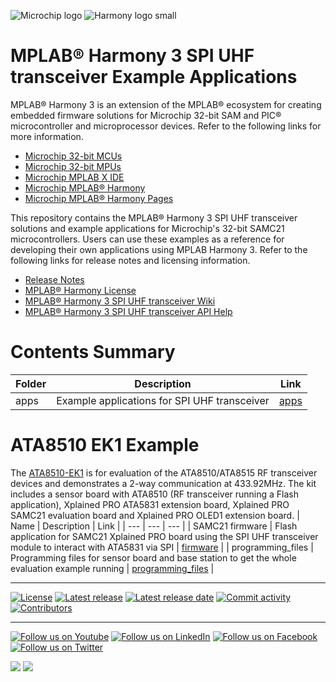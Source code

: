 ﻿![Microchip logo](https://raw.githubusercontent.com/wiki/Microchip-MPLAB-Harmony/Microchip-MPLAB-Harmony.github.io/images/microchip_logo.png)
![Harmony logo small](https://raw.githubusercontent.com/wiki/Microchip-MPLAB-Harmony/Microchip-MPLAB-Harmony.github.io/images/microchip_mplab_harmony_logo_small.png)

# MPLAB® Harmony 3 SPI UHF transceiver Example Applications

MPLAB® Harmony 3 is an extension of the MPLAB® ecosystem for creating embedded firmware solutions for Microchip 32-bit SAM and PIC® microcontroller and microprocessor devices.  Refer to the following links for more information.

- [Microchip 32-bit MCUs](https://www.microchip.com/design-centers/32-bit)
- [Microchip 32-bit MPUs](https://www.microchip.com/design-centers/32-bit-mpus)
- [Microchip MPLAB X IDE](https://www.microchip.com/mplab/mplab-x-ide)
- [Microchip MPLAB® Harmony](https://www.microchip.com/mplab/mplab-harmony)
- [Microchip MPLAB® Harmony Pages](https://microchip-mplab-harmony.github.io/)

This repository contains the MPLAB® Harmony 3 SPI UHF transceiver solutions and example applications for Microchip's 32-bit SAMC21 microcontrollers. Users can use these examples as a reference for developing their own applications using MPLAB Harmony 3. Refer to the following links for release notes and licensing information.

- [Release Notes](./release_notes.md)
- [MPLAB® Harmony License](Microchip_SLA001.md)
- [MPLAB® Harmony 3 SPI UHF transceiver Wiki](https://github.com/Microchip-MPLAB-Harmony/spi_uhf_transceiver_apps/wiki)
- [MPLAB® Harmony 3 SPI UHF transceiver API Help](https://microchip-mplab-harmony.github.io/spi_uhf_transceiver_apps)

# Contents Summary

| Folder    | Description                                   | Link              |
| ---       | ---                                           | ---               |
| apps      | Example applications for SPI UHF transceiver  | [apps](./apps)    |


# ATA8510 EK1 Example
The [ATA8510-EK1](https://www.microchip.com/en-us/development-tool/ATA8510-EK1) is for evaluation of the ATA8510/ATA8515 RF transceiver devices and demonstrates a 2-way communication at 433.92MHz. The kit includes a sensor board with ATA8510 (RF transceiver running a Flash application), Xplained PRO ATA5831 extension board, Xplained PRO SAMC21 evaluation board and Xplained PRO OLED1 extension board.
| Name              | Description                                                                                                           | Link                                                      |
| ---               | ---                                                                                                                   | ---                                                       |
| SAMC21 firmware   | Flash application for SAMC21 Xplained PRO board using the SPI UHF transceiver module to interact with ATA5831 via SPI | [firmware](./apps/ata8510_ek1/firmware)                   |
| programming_files | Programming files for sensor board and base station to get the whole evaluation example running                       | [programming_files](./apps/ata8510_ek1/programming_files) |
____

[![License](https://img.shields.io/badge/license-Harmony%20license-orange.svg)](https://github.com/Microchip-MPLAB-Harmony/spi_uhf_transceiver_apps/blob/master/Microchip_SLA001.md)
[![Latest release](https://img.shields.io/github/release/Microchip-MPLAB-Harmony/spi_uhf_transceiver_apps.svg)](https://github.com/Microchip-MPLAB-Harmony/spi_uhf_transceiver_apps/releases/latest)
[![Latest release date](https://img.shields.io/github/release-date/Microchip-MPLAB-Harmony/spi_uhf_transceiver_apps.svg)](https://github.com/Microchip-MPLAB-Harmony/spi_uhf_transceiver_apps/releases/latest)
[![Commit activity](https://img.shields.io/github/commit-activity/y/Microchip-MPLAB-Harmony/spi_uhf_transceiver_apps.svg)](https://github.com/Microchip-MPLAB-Harmony/spi_uhf_transceiver_apps/graphs/commit-activity)
[![Contributors](https://img.shields.io/github/contributors-anon/Microchip-MPLAB-Harmony/spi_uhf_transceiver_apps.svg)]()

____

[![Follow us on Youtube](https://img.shields.io/badge/Youtube-Follow%20us%20on%20Youtube-red.svg)](https://www.youtube.com/user/MicrochipTechnology)
[![Follow us on LinkedIn](https://img.shields.io/badge/LinkedIn-Follow%20us%20on%20LinkedIn-blue.svg)](https://www.linkedin.com/company/microchip-technology)
[![Follow us on Facebook](https://img.shields.io/badge/Facebook-Follow%20us%20on%20Facebook-blue.svg)](https://www.facebook.com/microchiptechnology/)
[![Follow us on Twitter](https://img.shields.io/twitter/follow/MicrochipTech.svg?style=social)](https://twitter.com/MicrochipTech)

[![](https://img.shields.io/github/stars/Microchip-MPLAB-Harmony/spi_uhf_transceiver_apps.svg?style=social)]()
[![](https://img.shields.io/github/watchers/Microchip-MPLAB-Harmony/spi_uhf_transceiver_apps.svg?style=social)]()


